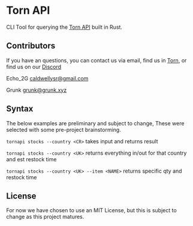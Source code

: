 # Torn API

CLI Tool for querying the [Torn API](https://www.torn.com/api.html) built in Rust.

## Contributors

If you have an questions, you can contact us via email, find us in [Torn](https://www.torn.com), or find us on our [Discord]()

Echo_2G [<caldwellysr@gmail.com>](mailto:caldwellysr@gmail.com)

Grunk [<grunk@grunk.xyz>](mailto:grunk@grunk.xyz)

## Syntax

The below examples are preliminary and subject to change, These were selected with some pre-project brainstorming.

`tornapi stocks --country <CR>` takes input and returns result

`tornapi stocks --country <UK>` returns everything in/out for that country and est restock time

`tornapi stocks --country <UK> --item <NAME>` returns specific qty and restock time

## License

For now we have chosen to use an MIT License, but this is subject to change as this project matures.